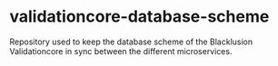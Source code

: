 # validationcore-database-scheme

Repository used to keep the database scheme of the Blacklusion Validationcore in sync between the different microservices.
